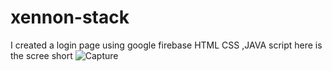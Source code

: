 # xennon-stack

I created a login page using google firebase HTML CSS ,JAVA script
here is the scree short 
![Capture](https://user-images.githubusercontent.com/63761507/182294264-239adbfe-aff7-43ff-bbfd-9ebd39621209.PNG)
